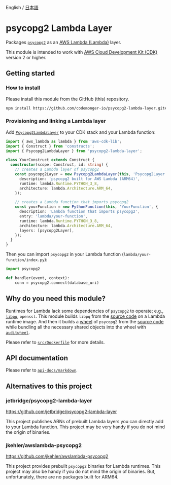 English / [日本語](./README.ja.md)

# psycopg2 Lambda Layer

Packages [`psycopg2`](https://github.com/psycopg/psycopg2) as an [AWS Lambda (Lambda)](https://docs.aws.amazon.com/lambda/latest/dg/welcome.html) layer.

This module is intended to work with [AWS Cloud Development Kit (CDK)](https://docs.aws.amazon.com/cdk/v2/guide/home.html) version 2 or higher.

## Getting started

### How to install

Please install this module from the GitHub (this) repository.

```sh
npm install https://github.com/codemonger-io/psycopg2-lambda-layer.git#v0.1.0
```

### Provisioning and linking a Lambda layer

Add [`Psycopg2LambdaLayer`](./api-docs/markdown/psycopg2-lambda-layer.psycopg2lambdalayer.md) to your CDK stack and your Lambda function:
```ts
import { aws_lambda as lambda } from 'aws-cdk-lib';
import { Construct } from 'constructs';
import { Psycopg2LambdaLayer } from 'psycopg2-lambda-layer';

class YourConstruct extends Construct {
  constructor(scope: Construct, id: string) {
    // creates a Lambda layer of psycopg2
    const psycopg2Layer = new Psycopg2LambdaLayer(this, 'Psycopg2Layer', {
      description: 'psycopg2 built for AWS Lambda (ARM64)',
      runtime: lambda.Runtime.PYTHON_3_8,
      architecture: lambda.Architecture.ARM_64,
    });

    // creates a Lambda function that imports psycopg2
    const yourFunction = new PythonFunction(this, 'YourFunction', {
      description: 'Lambda function that imports psycopg2',
      entry: 'lambda/your-function',
      runtime: lambda.Runtime.PYTHON_3_8,
      architecture: lambda.Architecture.ARM_64,
      layers: [psycopg2Layer],
    });
  }
}
```

Then you can import `psycopg2` in your Lambda function (`lambda/your-function/index.py`):
```python
import psycopg2

def handler(event, context):
    conn = psycopg2.connect(database_uri)
```

## Why do you need this module?

Runtimes for Lambda lack some dependencies of `psycopg2` to operate; e.g., [`libpq`](https://www.postgresql.org/docs/15/libpq.html), `openssl`.
This module builds `libpq` from the [source code](https://github.com/postgres/postgres) on a Lambda runtime image.
And then it builds a [wheel](https://pip.pypa.io/en/stable/cli/pip_wheel/) of `psycopg2` from the [source code](https://github.com/psycopg/psycopg2) while bundling all the necessary shared objects into the wheel with [`auditwheel`](https://github.com/pypa/auditwheel).

Please refer to [`src/Dockerfile`](./src/Dockerfile) for more details.

## API documentation

Please refer to [`api-docs/markdown`](./api-docs/markdown/index.md).

## Alternatives to this project

### jetbridge/psycopg2-lambda-layer

https://github.com/jetbridge/psycopg2-lambda-layer

This project publishes ARNs of prebuilt Lambda layers you can directly add to your Lambda function.
This project may be very handy if you do not mind the origin of binaries.

### jkehler/awslambda-psycopg2

https://github.com/jkehler/awslambda-psycopg2

This project provides prebuilt `psycopg2` binaries for Lambda runtimes.
This project may also be handy if you do not mind the origin of binaries.
But, unfortunately, there are no packages built for ARM64.